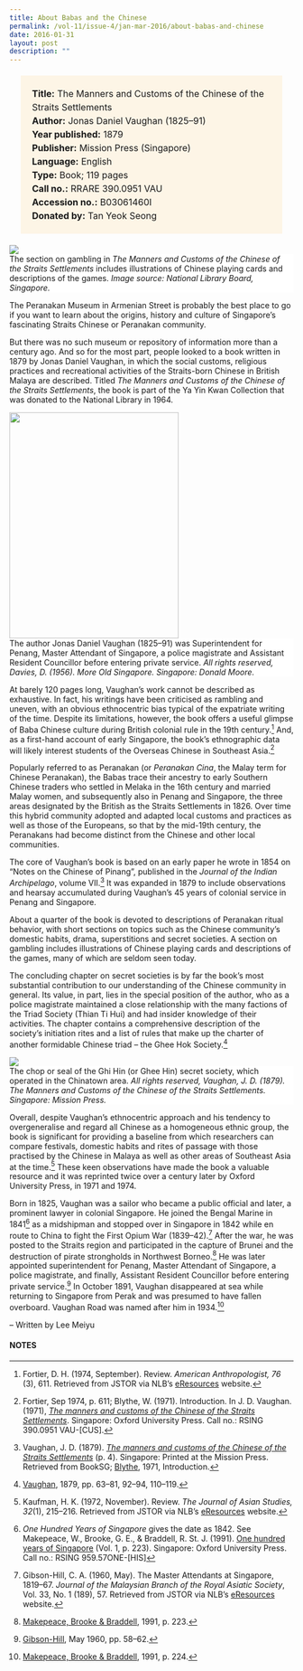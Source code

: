 ```yaml
---
title: About Babas and the Chinese
permalink: /vol-11/issue-4/jan-mar-2016/about-babas-and-chinese
date: 2016-01-31
layout: post
description: ""
---
```

<span style="background-colour: #fdf5e6; padding: 20px; margin: 20px; background:#fdf5e6; display:block; font-size:1rem; line-height:1.5rem;"> 
	<b>Title:</b> The Manners and Customs of the 
Chinese of the Straits Settlements<br>
<b>Author:</b> Jonas Daniel Vaughan (1825–91)<br>
<b>Year published:</b> 1879<br>
<b>Publisher:</b> Mission Press (Singapore)<br>
<b>Language:</b> English<br>
<b>Type:</b> Book; 119 pages<br>
<b>Call no.:</b> RRARE 390.0951 VAU<br>
<b>Accession no.:</b> B03061460I<br>
<b>Donated by:</b> Tan Yeok Seong
</span>

<img src="/images/vol-11-issue-4/about-babas-and-the-chinese/B1.JPG">
<div style="background-color: white;">The section on gambling in <i>The Manners and Customs of the Chinese of the Straits Settlements</i> includes illustrations of Chinese playing cards and descriptions of the games. <i>Image source: National Library Board, Singapore.</i></div>

The Peranakan Museum in Armenian Street is probably the best place to go if you want to learn about the origins, history and culture of Singapore’s fascinating 
Straits Chinese or Peranakan community.

But there was no such museum or repository of information more than a century ago. And so for the most part, people looked to a book written in 1879 by Jonas Daniel Vaughan, in which the social customs, religious practices and recreational activities of the Straits-born Chinese in British Malaya are described. Titled *The Manners and Customs of the Chinese of the Straits Settlements*, the book is part of the Ya Yin Kwan Collection that was donated to the National Library in 1964.

<img style="width: 300px; height: 400px;" src="/images/vol-11-issue-4/about-babas-and-the-chinese/B2.JPG">
<div style="background-color: white;"> The author Jonas Daniel Vaughan (1825–91) was Superintendent for Penang, Master Attendant of Singapore, a police magistrate and Assistant Resident Councillor before entering private service. <i>All rights reserved, Davies, D. (1956). More Old Singapore. Singapore: Donald Moore.</i></div>

At barely 120 pages long, Vaughan’s work cannot be described as exhaustive. In fact, his writings have been criticised as rambling and uneven, with an obvious ethnocentric bias typical of the expatriate writing of the time. Despite its limitations, however, the book offers a useful glimpse of Baba Chinese culture during British colonial rule in the 19th century.[^1] And, as a first-hand account of early Singapore, the book’s ethnographic data will likely interest students of the Overseas Chinese in Southeast Asia.[^2]

Popularly referred to as Peranakan (or *Peranakan Cina*, the Malay term for Chinese Peranakan), the Babas trace their ancestry to early Southern Chinese traders who settled in Melaka in the 16th century and married Malay women, and subsequently also in Penang and Singapore, the three areas designated by the British as the Straits Settlements in 1826. Over time this hybrid community adopted and adapted local customs and practices as well as those of the Europeans, so that by the mid-19th century, the Peranakans had become distinct from the Chinese and other local communities.

The core of Vaughan’s book is based on an early paper he wrote in 1854 on “Notes on the Chinese of Pinang”, published in the *Journal of the Indian Archipelago*, volume VII.[^3] It was expanded in 1879 to include observations and hearsay accumulated during Vaughan’s 45 years of colonial service in Penang and Singapore.

About a quarter of the book is devoted to descriptions of Peranakan ritual behavior, with short sections on topics such as the Chinese community’s domestic habits, drama, superstitions and secret societies. A section on gambling includes illustrations of Chinese playing cards and descriptions of the games, many of which are seldom seen today.

The concluding chapter on secret societies is by far the book’s most substantial contribution to our understanding of the Chinese community in general. Its value, in part, lies in the special position of the author, who as a police magistrate maintained a close relationship with the many factions of the Triad Society (Thian Ti Hui) and had insider knowledge of their activities. The chapter contains a comprehensive description of the society’s initiation rites and a list of rules that make up the charter of another formidable Chinese triad – the Ghee Hok Society.[^4]

<img src="/images/vol-11-issue-4/about-babas-and-the-chinese/B3.JPG">
<div style="background-color: white;">The chop or seal of the Ghi Hin (or Ghee Hin) secret society, which operated in the Chinatown area. <i>All rights reserved, Vaughan, J. D. (1879). The Manners and Customs of the Chinese of the Straits Settlements. Singapore: Mission Press.</i></div>

Overall, despite Vaughan’s ethnocentric approach and his tendency to overgeneralise and regard all Chinese 
as a homogeneous ethnic group, the book is significant for providing a baseline from which researchers can compare festivals, domestic habits and rites of passage with those practised by the Chinese in Malaya as well as other areas of Southeast Asia at the time.[^5] These keen observations have made the book a valuable resource and it was reprinted twice over a century later by Oxford University Press, in 1971 and 1974.

Born in 1825, Vaughan was a sailor who became a public official and later, a prominent lawyer in colonial Singapore. He joined the Bengal Marine in 1841[^6] as 
a midshipman and stopped over in Singapore in 1842 while en route to China to fight the First Opium War (1839–42).[^7] After the war, he was posted to the Straits region and participated in the capture of Brunei and the destruction of pirate strongholds in Northwest Borneo.[^8] He was later appointed superintendent for Penang, Master Attendant of Singapore, a police magistrate, and finally, Assistant Resident Councillor before entering private service.[^9] In October 1891, Vaughan disappeared at sea while returning to Singapore from Perak and was presumed to have fallen overboard. Vaughan Road was named after him in 1934.[^10]

– Written by Lee Meiyu

#### **NOTES**
[^1]:Fortier, D. H. (1974, September). Review. *American Anthropologist, 76* (3), 611. Retrieved from JSTOR via NLB’s [eResources](https://eresources.nlb.gov.sg/main) website.
[^2]:Fortier, Sep 1974, p. 611; Blythe, W. (1971). Introduction. In J. D. Vaughan. (1971), [*The manners and customs of the Chinese of the Straits Settlements*](https://eservice.nlb.gov.sg/item_holding.aspx?bid=4250059). Singapore: Oxford University Press. Call no.: RSING 390.0951 VAU-[CUS].  
[^3]:Vaughan, J. D. (1879). [*The manners and customs of the Chinese of the Straits Settlements*](https://eresources.nlb.gov.sg/printheritage/detail/d158bcea-eb92-4e6a-8622-e1762c4b4de1.aspx) (p. 4). Singapore: Printed at the Mission Press. Retrieved from BookSG; [Blythe](https://eservice.nlb.gov.sg/item_holding.aspx?bid=4250059), 1971, Introduction.
[^4]:[Vaughan](http://eservice.nlb.gov.sg/item_holding_s.aspx?bid=116812), 1879, pp. 63–81, 92–94, 110–119.
[^5]:Kaufman, H. K. (1972, November). Review. *The Journal of Asian Studies, 32*(1), 215–216. Retrieved from JSTOR via NLB’s [eResources](https://eresources.nlb.gov.sg/main) website.
[^6]:*One Hundred Years of Singapore* gives the date as 1842. See Makepeace, W., Brooke, G. E., & Braddell, R. St. J. (1991). [One hundred years of Singapore](https://eservice.nlb.gov.sg/item_holding.aspx?bid=6203718) (Vol. 1, p. 223). Singapore: Oxford University Press. Call no.: RSING 959.57ONE-[HIS]        
[^7]:Gibson-Hill, C. A. (1960, May). The Master Attendants at Singapore, 1819–67. *Journal of the Malaysian Branch of the Royal Asiatic Society*, Vol. 33, No. 1 (189), 57. Retrieved from JSTOR via NLB’s [eResources](https://eresources.nlb.gov.sg/main) website. 
[^8]:[Makepeace, Brooke & Braddell](https://eservice.nlb.gov.sg/item_holding.aspx?bid=6203718), 1991, p. 223.        
[^9]:[Gibson-Hill](http://eservice.nlb.gov.sg/item_holding_s.aspx?bid=4982709), May 1960, pp. 58–62. 
[^10]:[Makepeace, Brooke & Braddell](https://eservice.nlb.gov.sg/item_holding.aspx?bid=6203718), 1991, p. 224.